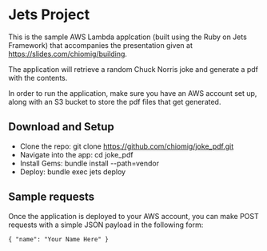 # Jets Project

This is the sample AWS Lambda applcation (built using the Ruby on Jets Framework) that accompanies the presentation given at https://slides.com/chiomig/building.

The application will retrieve a random Chuck Norris joke and generate a pdf with the contents.

In order to run the application, make sure you have an AWS account set up, along with an S3 bucket to store the pdf files that get generated.

## Download and Setup

- Clone the repo: git clone https://github.com/chiomig/joke_pdf.git
- Navigate into the app: cd joke_pdf
- Install Gems: bundle install --path=vendor
- Deploy: bundle exec jets deploy

## Sample requests

Once the application is deployed to your AWS account, you can make POST requests with a simple JSON payload in the following form:

```
{ "name": "Your Name Here" }
```

